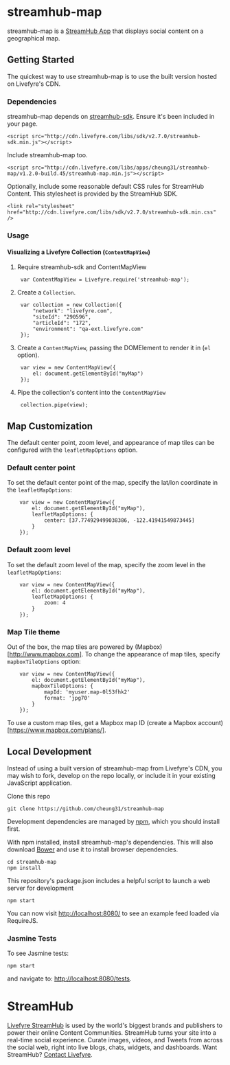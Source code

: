 # streamhub-map

streamhub-map is a [StreamHub App](http://apps.livefyre.com) that displays social content on a geographical map.

## Getting Started

The quickest way to use streamhub-map is to use the built version hosted on Livefyre's CDN.

### Dependencies

streamhub-map depends on [streamhub-sdk](https://github.com/livefyre/streamhub-sdk). Ensure it's been included in your page.

	<script src="http://cdn.livefyre.com/libs/sdk/v2.7.0/streamhub-sdk.min.js"></script>

Include streamhub-map too.

	<script src="http://cdn.livefyre.com/libs/apps/cheung31/streamhub-map/v1.2.0-build.45/streamhub-map.min.js"></script>
	
Optionally, include some reasonable default CSS rules for StreamHub Content. This stylesheet is provided by the StreamHub SDK.

    <link rel="stylesheet" href="http://cdn.livefyre.com/libs/sdk/v2.7.0/streamhub-sdk.min.css" />

### Usage
#### Visualizing a Livefyre Collection (```ContentMapView```)
1. Require streamhub-sdk and ContentMapView

        var ContentMapView = Livefyre.require('streamhub-map');
        
1. Create a ```Collection```.

        var collection = new Collection({
            "network": "livefyre.com",
            "siteId": "290596",
            "articleId": "172",
            "environment": "qa-ext.livefyre.com"
        });
        
1. Create a ```ContentMapView```, passing the DOMElement to render it in (```el``` option).

        var view = new ContentMapView({
        	el: document.getElementById("myMap")
    	});
    
1. Pipe the collection's content into the ```ContentMapView```

        collection.pipe(view);

        
## Map Customization
The default center point, zoom level, and appearance of map tiles can be
configured with the ```leafletMapOptions``` option.

### Default center point
To set the default center point of the map, specify the lat/lon coordinate in the ```leafletMapOptions```:

        var view = new ContentMapView({
            el: document.getElementById("myMap"),
            leafletMapOptions: {
                center: [37.774929499038386, -122.41941549873445]
            }
        });

### Default zoom level
To set the default zoom level of the map, specify the zoom level in the ```leafletMapOptions```:

        var view = new ContentMapView({
            el: document.getElementById("myMap"),
            leafletMapOptions: {
                zoom: 4
            }
        });

### Map Tile theme
Out of the box, the map tiles are powered by (Mapbox)[http://www.mapbox.com]. To change the appearance of map tiles, specify ```mapboxTileOptions``` option:

        var view = new ContentMapView({
            el: document.getElementById("myMap"),
            mapboxTileOptions: {
                mapId: 'myuser.map-0l53fhk2'
                format: 'jpg70'
            }
        });

To use a custom map tiles, get a Mapbox map ID (create a Mapbox account)[https://www.mapbox.com/plans/].

## Local Development

Instead of using a built version of streamhub-map from Livefyre's CDN, you may wish to fork, develop on the repo locally, or include it in your existing JavaScript application.

Clone this repo

    git clone https://github.com/cheung31/streamhub-map

Development dependencies are managed by [npm](https://github.com/isaacs/npm), which you should install first.

With npm installed, install streamhub-map's dependencies. This will also download [Bower](https://github.com/bower/bower) and use it to install browser dependencies.

    cd streamhub-map
    npm install

This repository's package.json includes a helpful script to launch a web server for development

    npm start

You can now visit [http://localhost:8080/](http://localhost:8080/) to see an example feed loaded via RequireJS.

### Jasmine Tests
To see Jasmine tests:

    npm start
    
and navigate to: [http://localhost:8080/tests](http://localhost:8080/tests).

# StreamHub

[Livefyre StreamHub](http://www.livefyre.com/streamhub/) is used by the world's biggest brands and publishers to power their online Content Communities. StreamHub turns your site into a real-time social experience. Curate images, videos, and Tweets from across the social web, right into live blogs, chats, widgets, and dashboards. Want StreamHub? [Contact Livefyre](http://www.livefyre.com/contact/).
